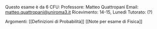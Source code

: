 Questo esame è da 6 CFU:
Professore: Matteo Quattropani
Email: matteo.quattropani@uniroma3.it
Ricevimento: 14-15, Lunedì
Tutorato: (?)

Argomenti:
[[Definizioni di Probabilità]]
[[Note per esame di Fisica]]
